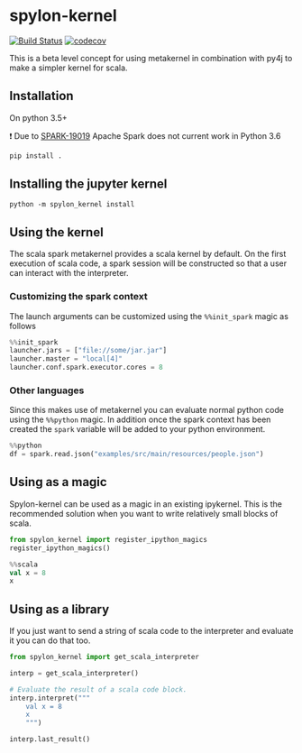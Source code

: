 # spylon-kernel
[![Build Status](https://travis-ci.org/mariusvniekerk/spylon-kernel.svg?branch=master)](https://travis-ci.org/mariusvniekerk/spylon-kernel)
[![codecov](https://codecov.io/gh/mariusvniekerk/spylon-kernel/branch/master/graph/badge.svg)](https://codecov.io/gh/mariusvniekerk/spylon-kernel)

This is a beta level concept for using metakernel in combination with py4j to make a simpler kernel for scala.

## Installation

On python 3.5+

:exclamation: Due to [SPARK-19019](https://issues.apache.org/jira/browse/SPARK-19019) Apache Spark does not current work
 in Python 3.6

```bash
pip install .
```

## Installing the jupyter kernel

```
python -m spylon_kernel install
```

## Using the kernel

The scala spark metakernel provides a scala kernel by default. On the first execution of scala code, a spark session
will be constructed so that a user can interact with the interpreter.

### Customizing the spark context

The launch arguments can be customized using the `%%init_spark` magic as follows

```python
%%init_spark
launcher.jars = ["file://some/jar.jar"]
launcher.master = "local[4]"
launcher.conf.spark.executor.cores = 8
```

### Other languages

Since this makes use of metakernel you can evaluate normal python code using the `%%python` magic.  In addition once 
the spark context has been created the `spark` variable will be added to your python environment.

```python
%%python
df = spark.read.json("examples/src/main/resources/people.json")
```

## Using as a magic

Spylon-kernel can be used as a magic in an existing ipykernel.  This is the recommended solution when you want to write
relatively small blocks of scala.

```python
from spylon_kernel import register_ipython_magics
register_ipython_magics()
```

```scala
%%scala
val x = 8
x
```

## Using as a library

If you just want to send a string of scala code to the interpreter and evaluate it you can
do that too.

```python
from spylon_kernel import get_scala_interpreter

interp = get_scala_interpreter()

# Evaluate the result of a scala code block.
interp.interpret("""
    val x = 8
    x
    """)

interp.last_result()
```

